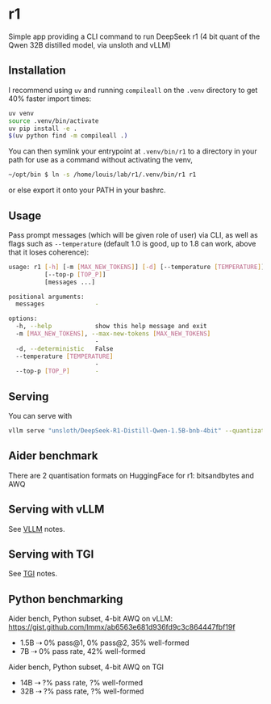 # r1

Simple app providing a CLI command to run DeepSeek r1 (4 bit quant of the Qwen 32B distilled model,
via unsloth and vLLM)

## Installation

I recommend using `uv` and running `compileall` on the `.venv` directory to get 40% faster import times:

```sh
uv venv
source .venv/bin/activate
uv pip install -e .
$(uv python find -m compileall .)
``` 

You can then symlink your entrypoint at `.venv/bin/r1` to a directory in your path for use as a command without activating the venv,

```sh
~/opt/bin $ ln -s /home/louis/lab/r1/.venv/bin/r1 r1
```

or else export it onto your PATH in your bashrc.

## Usage

Pass prompt messages (which will be given role of user) via CLI, as well as flags such as
`--temperature` (default 1.0 is good, up to 1.8 can work, above that it loses coherence):

```sh
usage: r1 [-h] [-m [MAX_NEW_TOKENS]] [-d] [--temperature [TEMPERATURE]]
          [--top-p [TOP_P]]
          [messages ...]

positional arguments:
  messages              -

options:
  -h, --help            show this help message and exit
  -m [MAX_NEW_TOKENS], --max-new-tokens [MAX_NEW_TOKENS]
                        -
  -d, --deterministic   False
  --temperature [TEMPERATURE]
                        -
  --top-p [TOP_P]       -
```

## Serving

You can serve with

```sh
vllm serve "unsloth/DeepSeek-R1-Distill-Qwen-1.5B-bnb-4bit" --quantization bitsandbytes --load-format bitsandbytes
```

## Aider benchmark

There are 2 quantisation formats on HuggingFace for r1: bitsandbytes and AWQ

## Serving with vLLM

See [VLLM](https://github.com/lmmx/r1-cli/blob/master/VLLM.md) notes.

## Serving with TGI

See [TGI](https://github.com/lmmx/r1-cli/blob/master/VLLM.md) notes.

## Python benchmarking

Aider bench, Python subset, 4-bit AWQ on vLLM: https://gist.github.com/lmmx/ab6563e681d936fd9c3c864447fbf19f

- 1.5B ⇢ 0% pass@1, 0% pass@2, 35% well-formed
- 7B ⇢ 0% pass rate, 42% well-formed

Aider bench, Python subset, 4-bit AWQ on TGI

- 14B ⇢ ?% pass rate, ?% well-formed
- 32B ⇢ ?% pass rate, ?% well-formed
